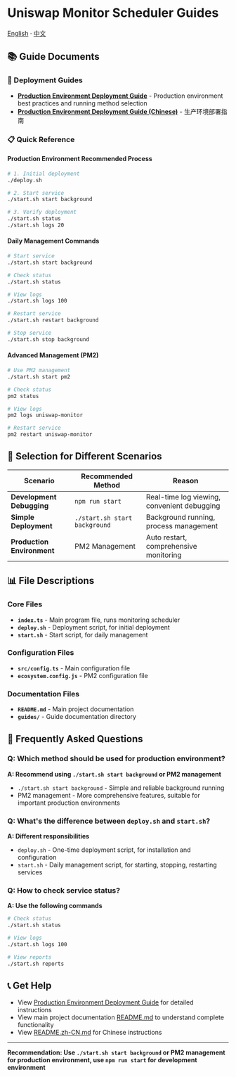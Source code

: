 # Uniswap Monitor Scheduler Guides

[English](README_EN.md) · [中文](README.md)

## 📚 Guide Documents

### 🚀 Deployment Guides

- **[Production Environment Deployment Guide](PRODUCTION_DEPLOYMENT_EN.md)** - Production environment best practices and running method selection
- **[Production Environment Deployment Guide (Chinese)](PRODUCTION_DEPLOYMENT.md)** - 生产环境部署指南

### 📋 Quick Reference

#### Production Environment Recommended Process

```bash
# 1. Initial deployment
./deploy.sh

# 2. Start service
./start.sh start background

# 3. Verify deployment
./start.sh status
./start.sh logs 20
```

#### Daily Management Commands

```bash
# Start service
./start.sh start background

# Check status
./start.sh status

# View logs
./start.sh logs 100

# Restart service
./start.sh restart background

# Stop service
./start.sh stop background
```

#### Advanced Management (PM2)

```bash
# Use PM2 management
./start.sh start pm2

# Check status
pm2 status

# View logs
pm2 logs uniswap-monitor

# Restart service
pm2 restart uniswap-monitor
```

## 🎯 Selection for Different Scenarios

| Scenario | Recommended Method | Reason |
|----------|-------------------|--------|
| **Development Debugging** | `npm run start` | Real-time log viewing, convenient debugging |
| **Simple Deployment** | `./start.sh start background` | Background running, process management |
| **Production Environment** | PM2 Management | Auto restart, comprehensive monitoring |

## 📊 File Descriptions

### Core Files

- **`index.ts`** - Main program file, runs monitoring scheduler
- **`deploy.sh`** - Deployment script, for initial deployment
- **`start.sh`** - Start script, for daily management

### Configuration Files

- **`src/config.ts`** - Main configuration file
- **`ecosystem.config.js`** - PM2 configuration file

### Documentation Files

- **`README.md`** - Main project documentation
- **`guides/`** - Guide documentation directory

## 🔧 Frequently Asked Questions

### Q: Which method should be used for production environment?

**A: Recommend using `./start.sh start background` or PM2 management**

- `./start.sh start background` - Simple and reliable background running
- PM2 management - More comprehensive features, suitable for important production environments

### Q: What's the difference between `deploy.sh` and `start.sh`?

**A: Different responsibilities**

- `deploy.sh` - One-time deployment script, for installation and configuration
- `start.sh` - Daily management script, for starting, stopping, restarting services

### Q: How to check service status?

**A: Use the following commands**

```bash
# Check status
./start.sh status

# View logs
./start.sh logs 100

# View reports
./start.sh reports
```

## 📞 Get Help

- View [Production Environment Deployment Guide](PRODUCTION_DEPLOYMENT_EN.md) for detailed instructions
- View main project documentation [README.md](../README.md) to understand complete functionality
- View [README.zh-CN.md](../README.zh-CN.md) for Chinese instructions

---

**Recommendation: Use `./start.sh start background` or PM2 management for production environment, use `npm run start` for development environment** 
